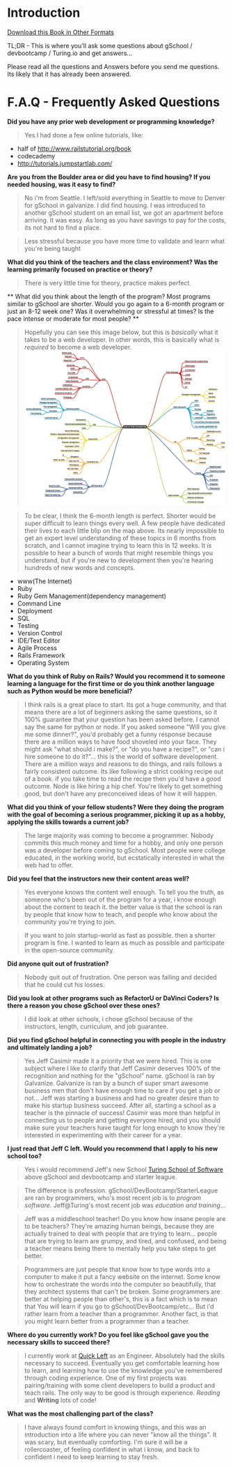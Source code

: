 # Introduction

[Download this Book in Other Formats](https://www.gitbook.io/book/blairanderson/i-went-to-gschool)

TL;DR - This is where you'll ask some questions about gSchool / devbootcamp / Turing.io and get answers...

Please read all the questions and Answers before you send me questions. Its likely that it has already been answered.

# F.A.Q - Frequently Asked Questions

**Did you  have any prior web development or programming knowledge?**
> Yes I had done a few online tutorials, like:
  -  half of http://www.railstutorial.org/book
  -  codecademy
  -  http://tutorials.jumpstartlab.com/

**Are you from the Boulder area or did you have to find housing? If you needed housing, was it easy to find?**
> No i'm from Seattle. I left/sold everything in Seattle to move to Denver for gSchool in galvanize. I did find housing. I was introduced to another gSchool student on an email list, we got an apartment before arriving. It was easy. As long as you have savings to pay for the costs, its not hard to find a place.

> Less stressful because you have more time to validate and learn what you're being taught

**What did you think of the teachers and the class environment? Was the learning primarily focused on practice or theory?**
> There is very little time for theory, practice makes perfect.

**
What did you think about the length of the program? Most programs similar to gSchool are shorter. Would you go again to a 6-month program or just an 8-12 week one? Was it overwhelming or stressful at times? Is the pace intense or moderate for most people?
**
> Hopefully you can see this image below, but this is *basically* what it takes to be a web developer. In other words, this is basically what is *required* to become a web developer.
[![Alt text](/assets/rails_brains.png)](/assets/rails_brains.png)

> To be clear, I think the 6-month length is perfect. Shorter would be super difficult to learn things every well.
> A few people have dedicated their lives to each little blip on the map above. Its nearly impossible to get an expert level understanding of these topics in 6 months from scratch, and I cannot imagine trying to learn this in 12 weeks.
>It *is* possible to hear a bunch of words that might resemble things you understand, but if you're new to development then you're hearing hundreds of new words and concepts.
- www(The Internet)
- Ruby
- Ruby Gem Management(dependency management)
- Command Line
- Deployment
- SQL
- Testing
- Version Control
- IDE/Text Editor
- Agile Process
- Rails Framework
- Operating System

**What do you think of Ruby on Rails? Would you recommend it to someone learning a language for the first time or do you think another language such as Python would be more beneficial?**
> I think rails is a great place to start. Its got a huge community, and that means there are a lot of beginners asking the same questions, so it 100% guarantee that your question has been asked before. I cannot say the same for python or node.
> If you asked someone "Will you give me some dinner?", you'd probably get a funny response because there are a million ways to have food shoveled into your face. They might ask "what should i make?", or "do you have a recipe?", or "can i hire someone to do it?"... this is the world of software development. There are a million ways and reasons to do things, and rails follows a fairly consistent outcome. Its like following a strict cooking recipe out of a book. if you take time to read the recipe then you'd have a good outcome. Node is like hiring a hip chef. You're likely to get something good, but don't have any preconceived ideas of how it will happen.

**What did you think of your fellow students? Were they doing the program with the goal of becoming a serious programmer, picking it up as a hobby, applying the skills towards a current job?**
> The large majority was coming to become a programmer. Nobody commits this much money and time for a hobby, and only one person was a developer before coming to gSchool. Most people were college educated, in the working world, but ecstatically interested in what the web had to offer.



**Did you feel that the instructors new their content areas well?**
> Yes everyone knows the content well enough. To tell you the truth, as someone who's been out of the program for a year, i know enough about the content to teach it. the better value is that the school is ran by people that know how to teach, and people who know about the community you're trying to join.

> If you want to join startup-world as fast as possible. then a shorter program is fine. I wanted to learn as much as possible and participate in the open-source community.

**Did anyone quit out of frustration?**
> Nobody quit out of frustration. One person was failing and decided that he could cut his losses.

**Did you look at other programs such as RefactorU or DaVinci Coders? Is there a reason you chose gSchool over these ones?**
> I did look at other schools, i chose gSchool because of the instructors, length, curriculum, and job guarantee.  

**Did you find gSchool helpful in connecting you with people in the industry and ultimately landing a job?**
> Yes Jeff Casimir made it a priority that we were hired. This is one subject where I like to clarify that Jeff Casimir deserves 100% of the recognition and nothing for the "gSchool" name. gSchool is ran by Galvanize. Galvanize is ran by a bunch of super smart awesome business men that don't have enough time to care if you get a job or not... Jeff was starting a business and had no greater desire than to make his startup business succeed. After all, starting a school as a teacher is the pinnacle of success! Casimir was more than helpful in connecting us to people and getting everyone hired, and you should make sure your teachers have taught for long enough to know they're interested in experimenting with their career for a year.

**I just read that Jeff C left. Would you recommend that I apply to his new school too?**
> Yes i would recommend Jeff's new School [Turing School of Software](http://turing.io) above gSchool and devbootcamp and starter league.

> The difference is profession. gSchool/DevBootcamp/StarterLeague are ran by programmers, who's most recent job is to *program software*. Jeff@Turing's most recent job was *education and training*...

> Jeff was a middleschool teacher! Do you know how insane people are to be teachers? They're amazing human beings, because they are actually trained to deal with people that are trying to learn... people that are trying to learn are grumpy, and tired, and confused, and being a teacher means being there to mentally help you take steps to get better.

> Programmers are just people that know how to type words into a computer to make it put a fancy website on the internet. Some know how to orchestrate the words into the computer so beautifully, that they architect systems that can't be broken. Some programmers are better at helping people than other's, this is a fact which is to mean that You will learn if you go to gSchool/DevBootcamp/etc... But i'd rather learn from a teacher than a programmer. Another fact, is that you might learn better from a programmer than a teacher.

**Where do you currently work? Do you feel like gSchool gave you the necessary skills to succeed there?**
> I currently work at [Quick Left](http://www.quickleft.com) as an Engineer. Absolutely had the skills necessary to succeed. Eventually you get comfortable learning how to learn, and learning how to use the knowledge you've remembered through coding experience. One of my first projects was pairing/training with some client developers to build a product and teach rails.  The only way to be good is through experience. *Reading* and **Writing** lots of code!

**What was the most challenging part of the class?**
> I have always found comfort in knowing things, and this was an introduction into a life where you can never "know all the things". It was scary, but eventually comforting. I'm sure it will be a rollercoaster, of feeling confident in what i know, and back to confident i need to keep learning to stay fresh.
